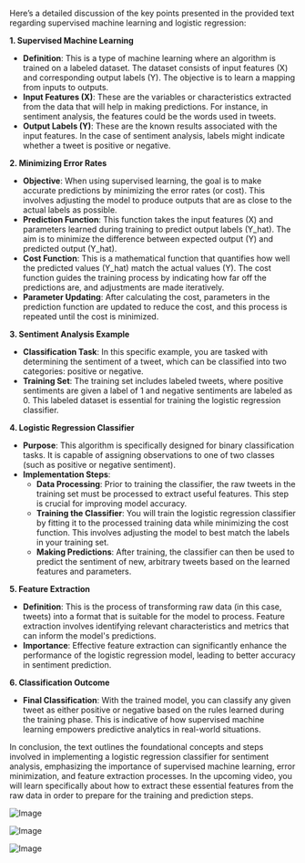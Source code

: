 Here’s a detailed discussion of the key points presented in the provided text regarding supervised machine learning and logistic regression:

**1. Supervised Machine Learning**

- **Definition**: This is a type of machine learning where an algorithm is trained on a labeled dataset. The dataset consists of input features (X) and corresponding output labels (Y). The objective is to learn a mapping from inputs to outputs.
- **Input Features (X)**: These are the variables or characteristics extracted from the data that will help in making predictions. For instance, in sentiment analysis, the features could be the words used in tweets.
- **Output Labels (Y)**: These are the known results associated with the input features. In the case of sentiment analysis, labels might indicate whether a tweet is positive or negative.

**2. Minimizing Error Rates**

- **Objective**: When using supervised learning, the goal is to make accurate predictions by minimizing the error rates (or cost). This involves adjusting the model to produce outputs that are as close to the actual labels as possible.
- **Prediction Function**: This function takes the input features (X) and parameters learned during training to predict output labels (Y_hat). The aim is to minimize the difference between expected output (Y) and predicted output (Y_hat).
- **Cost Function**: This is a mathematical function that quantifies how well the predicted values (Y_hat) match the actual values (Y). The cost function guides the training process by indicating how far off the predictions are, and adjustments are made iteratively.
- **Parameter Updating**: After calculating the cost, parameters in the prediction function are updated to reduce the cost, and this process is repeated until the cost is minimized.

**3. Sentiment Analysis Example**

- **Classification Task**: In this specific example, you are tasked with determining the sentiment of a tweet, which can be classified into two categories: positive or negative.
- **Training Set**: The training set includes labeled tweets, where positive sentiments are given a label of 1 and negative sentiments are labeled as 0. This labeled dataset is essential for training the logistic regression classifier.

**4. Logistic Regression Classifier**

- **Purpose**: This algorithm is specifically designed for binary classification tasks. It is capable of assigning observations to one of two classes (such as positive or negative sentiment).
- **Implementation Steps**:
  - **Data Processing**: Prior to training the classifier, the raw tweets in the training set must be processed to extract useful features. This step is crucial for improving model accuracy.
  - **Training the Classifier**: You will train the logistic regression classifier by fitting it to the processed training data while minimizing the cost function. This involves adjusting the model to best match the labels in your training set.
  - **Making Predictions**: After training, the classifier can then be used to predict the sentiment of new, arbitrary tweets based on the learned features and parameters.

**5. Feature Extraction**

- **Definition**: This is the process of transforming raw data (in this case, tweets) into a format that is suitable for the model to process. Feature extraction involves identifying relevant characteristics and metrics that can inform the model's predictions.
- **Importance**: Effective feature extraction can significantly enhance the performance of the logistic regression model, leading to better accuracy in sentiment prediction.

**6. Classification Outcome**

- **Final Classification**: With the trained model, you can classify any given tweet as either positive or negative based on the rules learned during the training phase. This is indicative of how supervised machine learning empowers predictive analytics in real-world situations.

In conclusion, the text outlines the foundational concepts and steps involved in implementing a logistic regression classifier for sentiment analysis, emphasizing the importance of supervised machine learning, error minimization, and feature extraction processes. In the upcoming video, you will learn specifically about how to extract these essential features from the raw data in order to prepare for the training and prediction steps.

![Image](https://github.com/user-attachments/assets/3cf97dec-b161-48f5-b54e-5691c2e398d7)

![Image](https://github.com/user-attachments/assets/9daa1c5c-2566-48fb-bd61-78197fd8ac42)

![Image](https://github.com/user-attachments/assets/e09330da-605d-4f9d-bd25-66b77685784d)
